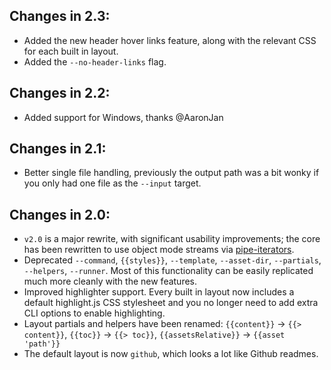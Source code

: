 ## Changes in 2.3:

- Added the new header hover links feature, along with the relevant CSS for each built in layout.
- Added the `--no-header-links` flag.

## Changes in 2.2:

- Added support for Windows, thanks @AaronJan

## Changes in 2.1:

- Better single file handling, previously the output path was a bit wonky if you only had one file as the `--input` target.

## Changes in 2.0:

- `v2.0` is a major rewrite, with significant usability improvements; the core has been rewritten to use object mode streams via [pipe-iterators](https://github.com/mixu/pipe-iterators).
- Deprecated `--command`, `{{styles}}`, `--template`, `--asset-dir`, `--partials`, `--helpers`, `--runner`. Most of this functionality can be easily replicated much more cleanly with the new features.
- Improved highlighter support. Every built in layout now includes a default highlight.js CSS stylesheet and you no longer need to add extra CLI options to enable highlighting.
- Layout partials and helpers have been renamed: `{{content}}` -> `{{> content}}`, `{{toc}}` -> `{{> toc}}`, `{{assetsRelative}}` -> `{{asset 'path'}}`
- The default layout is now `github`, which looks a lot like Github readmes.
